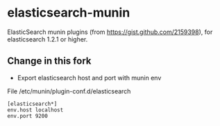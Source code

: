 elasticsearch-munin
===================

ElasticSearch munin plugins (from https://gist.github.com/2159398), for elasticsearch 1.2.1 or higher.

Change in this fork
-------------------

* Export elasticsearch host and port with munin env 

File /etc/munin/plugin-conf.d/elasticsearch

    [elasticsearch*]
    env.host localhost
    env.port 9200